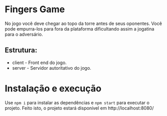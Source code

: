 
# Fingers Game
  
No jogo você deve chegar ao topo da torre antes de seus oponentes. Você pode empurra-los para fora da plataforma dificultando assim a jogatina para o adversário.

## Estrutura:
  - client - Front end do jogo.
  - server - Servidor autoritativo do jogo.  

# Instalação e execução

Use `npm i` para instalar as dependências e `npm start` para executar o projeto.
Feito isto, o projeto estará disponível em http://localhost:8080/